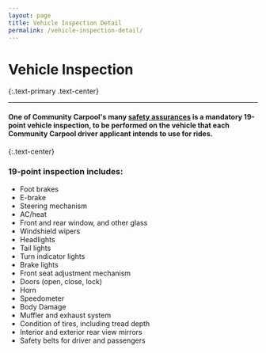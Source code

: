 ```yaml
---
layout: page
title: Vehicle Inspection Detail
permalink: /vehicle-inspection-detail/
---
```



# Vehicle Inspection
{:.text-primary .text-center}

---------------------

#### One of Community Carpool's many [safety assurances](/safety/) is a mandatory 19-point vehicle inspection, to be performed on the vehicle that each Community Carpool driver applicant intends to use for rides.
{:.text-center}

### 19-point inspection includes:

- Foot brakes
- E-brake
- Steering mechanism
- AC/heat
- Front and rear window, and other glass
- Windshield wipers
- Headlights
- Tail lights
- Turn indicator lights
- Brake lights
- Front seat adjustment mechanism
- Doors (open, close, lock)
- Horn
- Speedometer
- Body Damage
- Muffler and exhaust system
- Condition of tires, including tread depth
- Interior and exterior rear view mirrors
- Safety belts for driver and passengers
